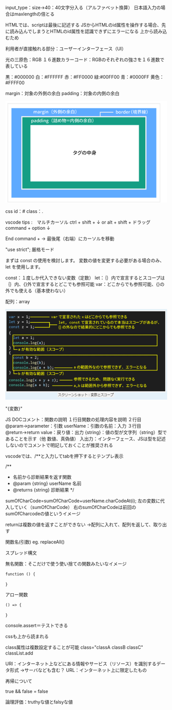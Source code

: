 input_type：size→40：40文字分入る（アルファベット換算）
日本語入力の場合はmaxlengthの倍とる

HTMLでは、scriptは最後に記述する
JSからHTMLのid属性を操作する場合、先に読み込んでしまうとHTMLのid属性を認識できずにエラーになる
上から読み込むため

利用者が直接触れる部分：ユーザーインターフェース（UI）

光の三原色：RGB
１６進数カラーコード：RGBのそれぞれの強さを１６進数で表している

黒：#000000
白：#FFFFFF
赤：#FF0000
緑:#00FF00
青：#0000FF
黄色：#FFFF00

margin：対象の外側の余白
padding：対象の内側の余白

![](img/js_2021-08-12-07-42-41.png)

css
id：#
class：.

vscode tips :　マルチカーソル
ctrl + shift + ↓ or alt + shift + ドラッグ
command + option ↓

End
command + →
最後尾（右端）にカーソルを移動

"use strict"; 厳格モード

まずは const の使用を検討します。
変数の値を変更する必要がある場合のみ、let を使用します。

const：１度しか代入できない変数（定数）
let：｛｝内で宣言するとスコープは｛｝内、{}外で宣言するとどこでも参照可能
var：どこからでも参照可能、{}の外でも使える（基本使わない）

配列：array

![](img/js_2021-08-12-08-18-36.png)

"{変数}"

JS DOCコメント：関数の説明
１行目関数の処理内容を説明
２行目@param→parameter：引数 userName：引数の名前：入力
３行目@return→return value：戻り値：出力
{string}：値の型が文字列（string）型であることを示す（他 数値、真偽値）
入出力：インターフェース、JSは型を記述しないのでコメントで明記しておくことが推奨される

vscodeでは、/**と入力してtabを押下するとテンプレ表示

/**
 * 名前から診断結果を返す関数
 * @param {string} userName 名前
 * @returns {string} 診断結果
 */

 sumOfCharCode=sumOfCharCode+userName.charCodeAt(i);
 左の変数に代入していく（sumOfCharCode）
 右のsumOfCharCodeは前回のsumOfCharcodeの値というイメージ

 returnは複数の値を返すことができない
 →配列に入れて、配列を返して、取り出す

 関数名(引数)
 eg. replaceAll()

 スプレッド構文

 無名関数：そこだけで使う使い捨ての関数みたいなイメージ
 ```
 function () {

 }
 ```
 アロー関数
 ```
 () => {

 }
 ```

 console.assert＝テストできる

cssも上から読まれる

class属性は複数設定することが可能
class="classA classB classC"
classList.add

URI：インターネット上などにある情報やサービス（リソース）を識別するデータ形式
→サーバなども含む？
URL：インターネット上に限定したもの

再帰について

true && false = false

論理評価：truthyな値とfalsyな値